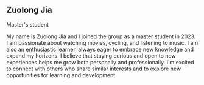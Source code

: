 ## Zuolong Jia
Master's student

My name is Zuolong Jia and I joined the group as a master student in 2023. I am passionate about watching movies, cycling, and listening to music. I am also an enthusiastic learner, always eager to embrace new knowledge and expand my horizons. I believe that staying curious and open to new experiences helps me grow both personally and professionally. I'm excited to connect with others who share similar interests and to explore new opportunities for learning and development.
